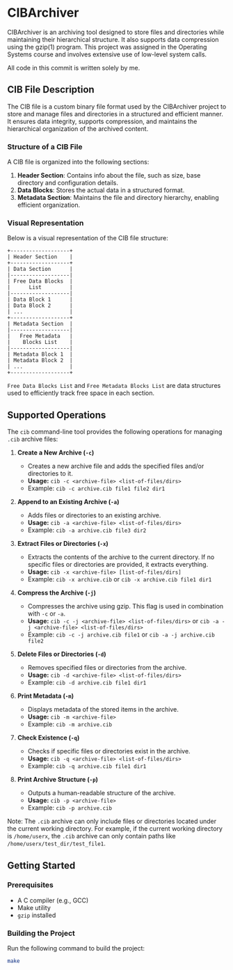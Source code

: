 # CIBArchiver

CIBArchiver is an archiving tool designed to store files and directories while maintaining their hierarchical structure. It also supports data compression using the gzip(1) program. This project was assigned in the Operating Systems course and involves extensive use of low-level system calls.

All code in this commit is written solely by me.

## CIB File Description

The CIB file is a custom binary file format used by the CIBArchiver project to store and manage files and directories in a structured and efficient manner. It ensures data integrity, supports compression, and maintains the hierarchical organization of the archived content. 

### Structure of a CIB File

A CIB file is organized into the following sections:

1. **Header Section**: Contains info about the file, such as size, base directory and configuration details.
2. **Data Blocks**: Stores the actual data in a structured format.
3. **Metadata Section**: Maintains the file and directory hierarchy, enabling efficient organization.

### Visual Representation

Below is a visual representation of the CIB file structure:

```
+-------------------+
| Header Section    |
+-------------------+
| Data Section      |
|-------------------|
| Free Data Blocks  |
|      List         |
|-------------------|
| Data Block 1      |
| Data Block 2      |
| ...               |
+-------------------+
| Metadata Section  |
|-------------------|
|   Free Metadata   |
|    Blocks List    |
|-------------------|
| Metadata Block 1  |
| Metadata Block 2  |
| ...               |
+-------------------+
```

`Free Data Blocks List` and `Free Metadata Blocks List` are data structures used to efficiently track free
space in each section.

## Supported Operations

The `cib` command-line tool provides the following operations for managing `.cib` archive files:

1. **Create a New Archive (`-c`)**
   - Creates a new archive file and adds the specified files and/or directories to it.
   - **Usage:** `cib -c <archive-file> <list-of-files/dirs>`
   - Example: `cib -c archive.cib file1 file2 dir1`

2. **Append to an Existing Archive (`-a`)**
   - Adds files or directories to an existing archive.
   - **Usage:** `cib -a <archive-file> <list-of-files/dirs>`
   - Example: `cib -a archive.cib file3 dir2`

3. **Extract Files or Directories (`-x`)**
   - Extracts the contents of the archive to the current directory. If no specific files or directories are provided, it extracts everything.
   - **Usage:** `cib -x <archive-file> [list-of-files/dirs]`
   - Example: `cib -x archive.cib` or `cib -x archive.cib file1 dir1`

4. **Compress the Archive (`-j`)**
   - Compresses the archive using gzip. This flag is used in combination with `-c` or `-a`.
   - **Usage:** `cib -c -j <archive-file> <list-of-files/dirs>` or `cib -a -j <archive-file> <list-of-files/dirs>`
   - Example: `cib -c -j archive.cib file1` or `cib -a -j archive.cib file2`

5. **Delete Files or Directories (`-d`)**
   - Removes specified files or directories from the archive.
   - **Usage:** `cib -d <archive-file> <list-of-files/dirs>`
   - Example: `cib -d archive.cib file1 dir1`

6. **Print Metadata (`-m`)**
   - Displays metadata of the stored items in the archive.
   - **Usage:** `cib -m <archive-file>`
   - Example: `cib -m archive.cib`

7. **Check Existence (`-q`)**
   - Checks if specific files or directories exist in the archive.
   - **Usage:** `cib -q <archive-file> <list-of-files/dirs>`
   - Example: `cib -q archive.cib file1 dir1`

8. **Print Archive Structure (`-p`)**
   - Outputs a human-readable structure of the archive.
   - **Usage:** `cib -p <archive-file>`
   - Example: `cib -p archive.cib`

Note: The `.cib` archive can only include files or directories located under the current working directory. For example, if the current working directory is `/home/userx`, the `.cib` archive can only contain paths like `/home/userx/test_dir/test_file1`.

## Getting Started

### Prerequisites
- A C compiler (e.g., GCC)
- Make utility
- `gzip` installed

### Building the Project
Run the following command to build the project:
```sh
make
